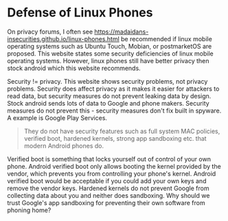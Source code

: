 # Defense of Linux Phones

On privacy forums, I often see https://madaidans-insecurities.github.io/linux-phones.html be recommended if linux mobile operating systems such as Ubuntu Touch, Mobian, or postmarketOS are proposed. This website states some security deficiencies of linux mobile operating systems. However, linux phones still have better privacy then stock android which this website recommends. 

Security != privacy. This website shows security problems, not privacy problems. Security does affect privacy as it makes it easier for attackers to read data, but security measures do not prevent leaking data by design. Stock android sends lots of data to Google and phone makers. Security measures do not prevent this - security measures don't fix built in spyware.  A example is Google Play Services.

>  They do not have security features such as full system MAC policies, verified boot, hardened kernels, strong app sandboxing etc. that modern Android phones do. 

Verified boot is something that locks yourself out of control of your own phone. Android verified boot only allows booting the kernel provided by the vendor, which prevents you from controlling your phone's kernel. Android verified boot would be acceptable if you could add your own keys and remove the vendor keys. Hardened kernels do not prevent Google from collecting data about you and neither does sandboxing. Why should we trust Google's app sandboxing for preventing their own software from phoning home?

> 
